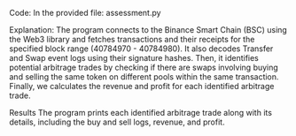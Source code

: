 Code: 
In the provided file: assessment.py

Explanation:
The program connects to the Binance Smart Chain (BSC) using the Web3 library and fetches transactions and their receipts for the specified block range (40784970 - 40784980).
It also decodes Transfer and Swap event logs using their signature hashes. Then, it identifies potential arbitrage trades by checking if there are swaps involving buying and selling the same token on different pools within the same transaction.
Finally, we calculates the revenue and profit for each identified arbitrage trade.

Results
The program prints each identified arbitrage trade along with its details, including the buy and sell logs, revenue, and profit.
